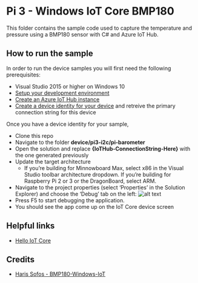 # Pi 3 - Windows IoT Core BMP180
This folder contains the sample code used to capture the temperature and pressure using a BMP180 sensor with C# and Azure IoT Hub.

## How to run the sample
In order to run the device samples you will first need the following prerequisites:
* Visual Studio 2015 or higher on Windows 10
* [Setup your development environment][devbox-setup]
* [Create an Azure IoT Hub instance][lnk-setup-iot-hub]
* [Create a device identity for your device][lnk-manage-iot-hub] and retreive the primary connection string for this device

Once you have a device identity for your sample,
* Clone this repo
* Navigate to the folder **device/pi3-i2c/pi-barometer**
* Open the solution and replace **{IoTHub-ConnectionString-Here}** with the one generated previously
* Update the target architecture
    * If you’re building for Minnowboard Max, select x86 in the Visual Studio toolbar architecture dropdown. If you’re building for Raspberry Pi 2 or 3 or the DragonBoard, select ARM.
* Navigate to the project properties (select ‘Properties’ in the Solution Explorer) and choose the ‘Debug’ tab on the left:
![alt text][proj-properties]
* Press F5 to start debugging the application.
* You should see the app come up on the IoT Core device screen

## Helpful links
* [Hello IoT Core][hello-world]

## Credits
* [Haris Sofos - BMP180-Windows-IoT][github-ref]

[lnk-setup-iot-hub]: https://aka.ms/howtocreateazureiothub
[lnk-manage-iot-hub]: https://aka.ms/manageiothub
[devbox-setup]: https://developer.microsoft.com/en-us/windows/iot/getstarted
[proj-properties]: https://az835927.vo.msecnd.net/sites/iot/Resources/images/HelloWorld/cs-debug-project-properties.PNG
[hello-world]: https://developer.microsoft.com/en-us/windows/iot/samples/helloworld
[github-ref]: https://github.com/acegrc/BMP180-Windows-IoT